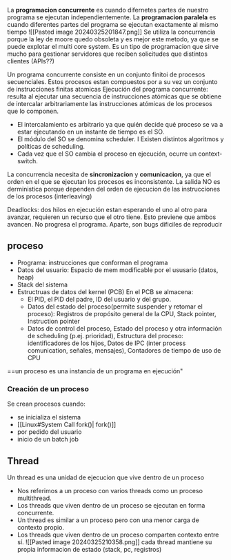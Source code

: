  La **programacion concurrente** es cuando difernetes partes de nuestro programa se ejecutan independientemente.
 La **programacion paralela** es cuando diferentes partes del programa se ejecutan exactamente al mismo tiempo
 ![[Pasted image 20240325201847.png]]
Se utiliza la concurrencia porque la ley de moore quedo obsoleta y es mejor este metodo, ya que se puede explotar el multi core system. Es un tipo de programacion que sirve mucho para gestionar servidores que reciben solicitudes que distintos clientes (APIs??)


Un programa concurrente consiste en un conjunto finitoi de procesos secuenciales. Estos procesos estan compuestos por a su vez un conjunto de instrucciones finitas atomicas
Ejecución del programa concurrente: resulta al ejecutar una secuencia de instrucciones atómicas que se obtiene de intercalar arbitrariamente las instrucciones atómicas de los procesos que lo componen. 
- El intercalamiento es arbitrario ya que quién decide qué proceso se va a estar ejecutando en un instante de tiempo es el SO. 
- El módulo del SO se denomina scheduler. I Existen distintos algoritmos y políticas de scheduling. 
- Cada vez que el SO cambia el proceso en ejecución, ocurre un context-switch.

La concurrencia necesita de **sincronizacion** y **comunicacion**, ya que el orden en el que se ejecutan los procesos es inconsistente. La salida NO es derministica porque dependen del orden de ejecucion de las instrucciones de los procesos (interleaving) 

Deadlocks: dos hilos en ejecución estan esperando el uno al otro para avanzar, requieren un recurso que el otro tiene. Esto previene que ambos avancen. No progresa el programa. Aparte, son bugs dificiles de reproducir 


## proceso
- Programa: instrucciones que conforman el programa
- Datos del usuario: Espacio de mem modificable por el ususario (datos, heap)
- Stack del sistema
- Estructruas de datos del kernel (PCB)
	En el PCB se almacena: 
	- El PID, el PID del padre, ID del usuario y del grupo. 
	- Datos del estado del proceso(permite suspender y retomar el proceso): Registros de propósito general de la CPU, Stack pointer, Instruction pointer
	-  Datos de control del proceso, Estado del proceso y otra información de scheduling (p.ej. prioridad), Estructura del proceso: identificadores de los hijos, Datos de IPC (inter process comunication, señales, mensajes),  Contadores de tiempo de uso de CPU

==un proceso es una instancia de un programa en ejecución"


### Creación de un proceso
Se crean procesos cuando: 
- se inicializa el sistema
- [[Linux#System Call fork()| fork()]]
- por pedido del usuario 
- inicio de un batch job



## Thread 
Un thread es una unidad de ejecucion que vive dentro de un proceso
- Nos referimos a un proceso con varios threads como un proceso multithread. 
-  Los threads que viven dentro de un proceso se ejecutan en forma concurrente. 
- Un thread es similar a un proceso pero con una menor carga de contexto propio. 
- Los threads que viven dentro de un proceso comparten contexto entre sí.
![[Pasted image 20240325210358.png]]
cada thread mantiene su propia informacion de estado (stack, pc, registros)